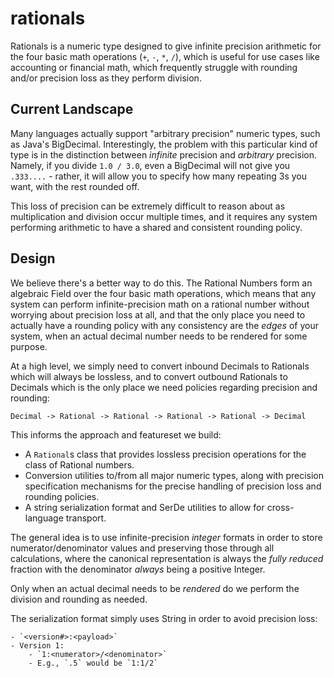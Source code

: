 rationals
=========

Rationals is a numeric type designed to give infinite precision arithmetic for the four basic math operations (`+`, `-`, `*`, `/`), which is useful for use cases like accounting or financial math, which frequently struggle with rounding and/or precision loss as they perform division.

## Current Landscape

Many languages actually support "arbitrary precision" numeric types, such as Java's BigDecimal.  Interestingly, the problem with this particular kind of type is in the distinction between *infinite* precision and *arbitrary* precision.  Namely, if you divide `1.0 / 3.0`, even a BigDecimal will not give you `.333....` - rather, it will allow you to specify how many repeating 3s you want, with the rest rounded off.

This loss of precision can be extremely difficult to reason about as multiplication and division occur multiple times, and it requires any system performing arithmetic to have a shared and consistent rounding policy.

## Design

We believe there's a better way to do this.  The Rational Numbers form an algebraic Field over the four basic math operations, which means that any system can perform infinite-precision math on a rational number without worrying about precision loss at all, and that the only place you need to actually have a rounding policy with any consistency are the *edges* of your system, when an actual decimal number needs to be rendered for some purpose.

At a high level, we simply need to convert inbound Decimals to Rationals which will always be lossless, and to convert outbound Rationals to Decimals which is the only place we need policies regarding precision and rounding:

    Decimal -> Rational -> Rational -> Rational -> Rational -> Decimal

This informs the approach and featureset we build:

- A `Rational`s class that provides lossless precision operations for the class of Rational numbers.
- Conversion utilities to/from all major numeric types, along with precision specification mechanisms for the precise handling of precision loss and rounding policies.
- A string serialization format and SerDe utilities to allow for cross-language transport.

The general idea is to use infinite-precision *integer* formats in order to store numerator/denominator values and preserving those through all calculations, where the canonical representation is always the *fully reduced* fraction with the denominator *always* being a positive Integer.

Only when an actual decimal needs to be *rendered* do we perform the division and rounding as needed.

The serialization format simply uses String in order to avoid precision loss:

    - `<version#>:<payload>`
    - Version 1:
        - `1:<numerator>/<denominator>`
        - E.g., `.5` would be `1:1/2`

